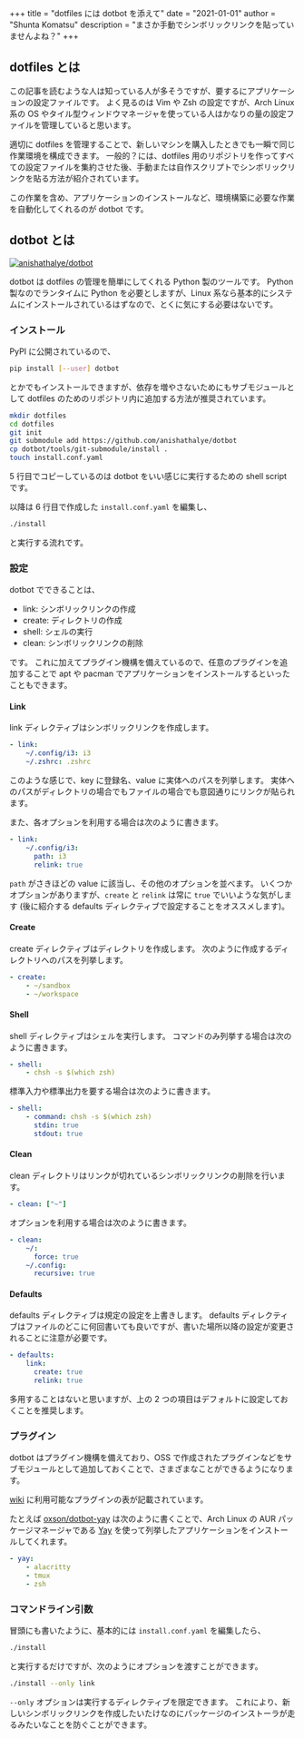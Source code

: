 +++
title = "dotfiles には dotbot を添えて"
date = "2021-01-01"
author = "Shunta Komatsu"
description = "まさか手動でシンボリックリンクを貼っていませんよね？"
+++

## dotfiles とは

この記事を読むような人は知っている人が多そうですが、要するにアプリケーションの設定ファイルです。
よく見るのは Vim や Zsh の設定ですが、Arch Linux 系の OS やタイル型ウィンドウマネージャを使っている人はかなりの量の設定ファイルを管理していると思います。

適切に dotfiles を管理することで、新しいマシンを購入したときでも一瞬で同じ作業環境を構成できます。
一般的？には、dotfiles 用のリポジトリを作ってすべての設定ファイルを集約させた後、手動または自作スクリプトでシンボリックリンクを貼る方法が紹介されています。

この作業を含め、アプリケーションのインストールなど、環境構築に必要な作業を自動化してくれるのが dotbot です。

## dotbot とは

[![anishathalye/dotbot](https://gh-card.dev/repos/anishathalye/dotbot.svg)](https://github.com/anishathalye/dotbot)

dotbot は dotfiles の管理を簡単にしてくれる Python 製のツールです。
Python 製なのでランタイムに Python を必要としますが、Linux 系なら基本的にシステムにインストールされているはずなので、とくに気にする必要はないです。

### インストール

PyPI に公開されているので、

```bash
pip install [--user] dotbot
```

とかでもインストールできますが、依存を増やさないためにもサブモジュールとして dotfiles のためのリポジトリ内に追加する方法が推奨されています。

```bash
mkdir dotfiles
cd dotfiles
git init
git submodule add https://github.com/anishathalye/dotbot
cp dotbot/tools/git-submodule/install .
touch install.conf.yaml
```

5 行目でコピーしているのは dotbot をいい感じに実行するための shell script です。

以降は 6 行目で作成した `install.conf.yaml` を編集し、

```bash
./install
```

と実行する流れです。

### 設定

dotbot でできることは、

- link: シンボリックリンクの作成
- create: ディレクトリの作成
- shell: シェルの実行
- clean: シンボリックリンクの削除

です。
これに加えてプラグイン機構を備えているので、任意のプラグインを追加することで apt や pacman でアプリケーションをインストールするといったこともできます。

#### Link

link ディレクティブはシンボリックリンクを作成します。

```yaml
- link:
    ~/.config/i3: i3
    ~/.zshrc: .zshrc
```

このような感じで、key に登録名、value に実体へのパスを列挙します。
実体へのパスがディレクトリの場合でもファイルの場合でも意図通りにリンクが貼られます。

また、各オプションを利用する場合は次のように書きます。

```yaml
- link:
    ~/.config/i3:
      path: i3
      relink: true
```

`path` がさきほどの value に該当し、その他のオプションを並べます。
いくつかオプションがありますが、`create` と `relink` は常に `true` でいいような気がします (後に紹介する defaults ディレクティブで設定することをオススメします)。

#### Create

create ディレクティブはディレクトリを作成します。
次のように作成するディレクトリへのパスを列挙します。

```yaml
- create:
    - ~/sandbox
    - ~/workspace
```

#### Shell

shell ディレクティブはシェルを実行します。
コマンドのみ列挙する場合は次のように書きます。

```yaml
- shell:
    - chsh -s $(which zsh)
```

標準入力や標準出力を要する場合は次のように書きます。

```yaml
- shell:
    - command: chsh -s $(which zsh)
      stdin: true
      stdout: true
```

#### Clean

clean ディレクトリはリンクが切れているシンボリックリンクの削除を行います。

```yaml
- clean: ["~"]
```

オプションを利用する場合は次のように書きます。

```yaml
- clean:
    ~/:
      force: true
    ~/.config:
      recursive: true
```

#### Defaults

defaults ディレクティブは規定の設定を上書きします。
defaults ディレクティブはファイルのどこに何回書いても良いですが、書いた場所以降の設定が変更されることに注意が必要です。

```yaml
- defaults:
    link:
      create: true
      relink: true
```

多用することはないと思いますが、上の 2 つの項目はデフォルトに設定しておくことを推奨します。

### プラグイン

dotbot はプラグイン機構を備えており、OSS で作成されたプラグインなどをサブモジュールとして追加しておくことで、さまざまなことができるようになります。

[wiki](https://github.com/anishathalye/dotbot/wiki/Plugins) に利用可能なプラグインの表が記載されています。

たとえば [oxson/dotbot-yay](https://github.com/oxson/dotbot-yay) は次のように書くことで、Arch Linux の AUR パッケージマネージャである [Yay](https://github.com/Jguer/yay) を使って列挙したアプリケーションをインストールしてくれます。

```yaml
- yay:
    - alacritty
    - tmux
    - zsh
```

### コマンドライン引数

冒頭にも書いたように、基本的には `install.conf.yaml` を編集したら、

```bash
./install
```

と実行するだけですが、次のようにオプションを渡すことができます。

```bash
./install --only link
```

`--only` オプションは実行するディレクティブを限定できます。
これにより、新しいシンボリックリンクを作成したいたけなのにパッケージのインストーラが走るみたいなことを防ぐことができます。
